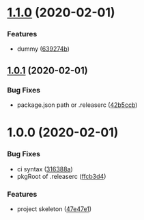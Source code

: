 # [1.1.0](https://github.com/favoyang/semantic-release-upm-example/compare/v1.0.1...v1.1.0) (2020-02-01)


### Features

* dummy ([639274b](https://github.com/favoyang/semantic-release-upm-example/commit/639274bf0ee3626eeec8f155961bb0700753bd6b))

## [1.0.1](https://github.com/favoyang/semantic-release-upm-example/compare/v1.0.0...v1.0.1) (2020-02-01)


### Bug Fixes

* package.json path or .releaserc ([42b5ccb](https://github.com/favoyang/semantic-release-upm-example/commit/42b5ccb9cbecb47759c34c3536662e9fbde68c44))

# 1.0.0 (2020-02-01)


### Bug Fixes

* ci syntax ([316388a](https://github.com/favoyang/semantic-release-upm-example/commit/316388a66c38624d1138853406a4423896a8a436))
* pkgRoot of .releaserc ([ffcb3d4](https://github.com/favoyang/semantic-release-upm-example/commit/ffcb3d43245fd1cd5026d8768451f05f3291e3ed))


### Features

* project skeleton ([47e47e1](https://github.com/favoyang/semantic-release-upm-example/commit/47e47e193af5e44285a25076e33432ef856cc315))
